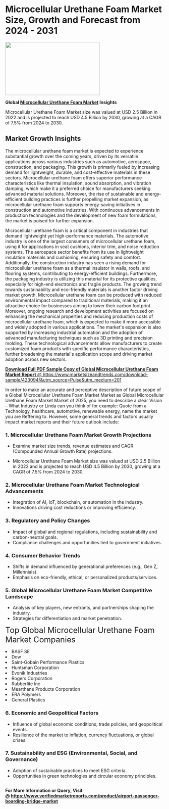 <H1>Microcellular Urethane Foam Market Size, Growth and Forecast from 2024 - 2031</H1><img class="aligncenter size-medium wp-image-584254" src="https://thirdeyenews.in/wp-content/uploads/2024/09/Global-Market-Research-300x168.jpeg" alt="" width="300" height="168" /><p><strong>Global&nbsp;<a href="https://www.marketsizeandtrends.com/download-sample/423094/&amp;utm_source=Pulse&amp;utm_medium=201">Microcellular Urethane Foam Market</a> Insights</strong></p><p>Microcellular Urethane Foam Market size was valued at USD 2.5 Billion in 2022 and is projected to reach USD 4.5 Billion by 2030, growing at a CAGR of 7.5% from 2024 to 2030.</p><p><h2>Market Growth Insights</h2> <p>The microcellular urethane foam market is expected to experience substantial growth over the coming years, driven by its versatile applications across various industries such as automotive, aerospace, construction, and packaging. This growth is primarily fueled by increasing demand for lightweight, durable, and cost-effective materials in these sectors. Microcellular urethane foam offers superior performance characteristics like thermal insulation, sound absorption, and vibration damping, which make it a preferred choice for manufacturers seeking advanced material solutions. Moreover, the rise of sustainable and energy-efficient building practices is further propelling market expansion, as microcellular urethane foam supports energy-saving initiatives in construction and automotive industries. With continuous advancements in production technologies and the development of new foam formulations, the market is poised for further expansion.</p> <p><a href="#"></a></p> <p>Microcellular urethane foam is a critical component in industries that demand lightweight yet high-performance materials. The automotive industry is one of the largest consumers of microcellular urethane foam, using it for applications in seat cushions, interior trim, and noise reduction systems. The aerospace sector benefits from its use in lightweight insulation materials and cushioning, ensuring safety and comfort. Additionally, the construction industry has seen a rising demand for microcellular urethane foam as a thermal insulator in walls, roofs, and flooring systems, contributing to energy-efficient buildings. Furthermore, the packaging industry is utilizing this material for its protective qualities, especially for high-end electronics and fragile products. The growing trend towards sustainability and eco-friendly materials is another factor driving market growth. Microcellular urethane foam can be produced with reduced environmental impact compared to traditional materials, making it an attractive choice for businesses aiming to lower their carbon footprint. Moreover, ongoing research and development activities are focused on enhancing the mechanical properties and reducing production costs of microcellular urethane foam, which is expected to make it more accessible and widely adopted in various applications. The market's expansion is also supported by increasing industrial automation and the adoption of advanced manufacturing techniques such as 3D printing and precision molding. These technological advancements allow manufacturers to create customized foam products with specific performance characteristics, further broadening the material's application scope and driving market adoption across new sectors. <p><a href="#"></p><p><span class=""><strong>Download Full PDF Sample Copy of Global Microcellular Urethane Foam Market Report</strong> @ <a href="https://www.marketsizeandtrends.com/download-sample/423094/&amp;utm_source=Pulse&amp;utm_medium=201" target="_blank">https://www.marketsizeandtrends.com/download-sample/423094/&amp;utm_source=Pulse&amp;utm_medium=201</a></span></p><p>In order to make an accurate and perceptive description of future scope of a Global&nbsp;Microcellular Urethane Foam Market Market as Global&nbsp;Microcellular Urethane Foam Market Market of 2025, you need to describe a clear Vision &ndash; What Industry or Linda can you think of for example: Quote from a Technology, healthcare, automotive, renewable energy, name the market you are Reffering to. However, some general trends and factors usually impact market reports and their future outlook include:</p><h3>1.&nbsp;<strong>Microcellular Urethane Foam Market Growth Projections</strong></h3><ul><li>Examine market size trends, revenue estimates and CAGR (Compounded Annual Growth Rate) projections.</li><li><p>Microcellular Urethane Foam Market size was valued at USD 2.5 Billion in 2022 and is projected to reach USD 4.5 Billion by 2030, growing at a CAGR of 7.5% from 2024 to 2030.</p></li></ul><h3>2.&nbsp;<strong>Microcellular Urethane Foam Market Technological Advancements</strong></h3><ul><li>Integration of AI, IoT, blockchain, or automation in the industry.</li><li>Innovations driving cost reductions or improving efficiency.</li></ul><h3>3.&nbsp;<strong>Regulatory and Policy Changes</strong></h3><ul><li>Impact of global and regional regulations, including sustainability and carbon-neutral goals.</li><li>Compliance challenges and opportunities tied to government initiatives.</li></ul><h3>4.&nbsp;<strong>Consumer Behavior Trends</strong></h3><ul><li>Shifts in demand influenced by generational preferences (e.g., Gen Z, Millennials).</li><li>Emphasis on eco-friendly, ethical, or personalized products/services.</li></ul><h3>5.&nbsp;<strong>Global Microcellular Urethane Foam Market Competitive Landscape</strong></h3><ul><li>Analysis of key players, new entrants, and partnerships shaping the industry.</li><li>Strategies for differentiation and market penetration.</li></ul><p data-pm-slice="1 1 []"><span style="color: inherit; font-family: inherit; font-size: 25px;">Top Global Microcellular Urethane Foam Market Companies</span></p><div class="" data-test-id=""><p><li>BASF SE</li><li> Dow</li><li> Saint-Gobain Performance Plastics</li><li> Huntsman Corporation</li><li> Evonik Industries</li><li> Rogers Corporation</li><li> Rubberlite lnc</li><li> Mearthane Products Corporation</li><li> ERA Polymers</li><li> General Plastics</li></p></div><h3>6.&nbsp;<strong>Economic and Geopolitical Factors</strong></h3><ul><li>Influence of global economic conditions, trade policies, and geopolitical events.</li><li>Resilience of the market to inflation, currency fluctuations, or global crises.</li></ul><h3>7.&nbsp;<strong>Sustainability and ESG (Environmental, Social, and Governance)</strong></h3><ul><li>Adoption of sustainable practices to meet ESG criteria.</li><li>Opportunities in green technologies and circular economy principles.</li></ul><h2><strong style="font-size: 14px;">For More Information or Query, Visit @&nbsp;</strong><a style="background-color: #ffffff; font-size: 14px;" href="https://www.marketsizeandtrends.com/report/microcellular-urethane-foam-market/" target="_blank">https://www.verifiedmarketreports.com/product/airport-passenger-boarding-bridge-market</a></h2>

